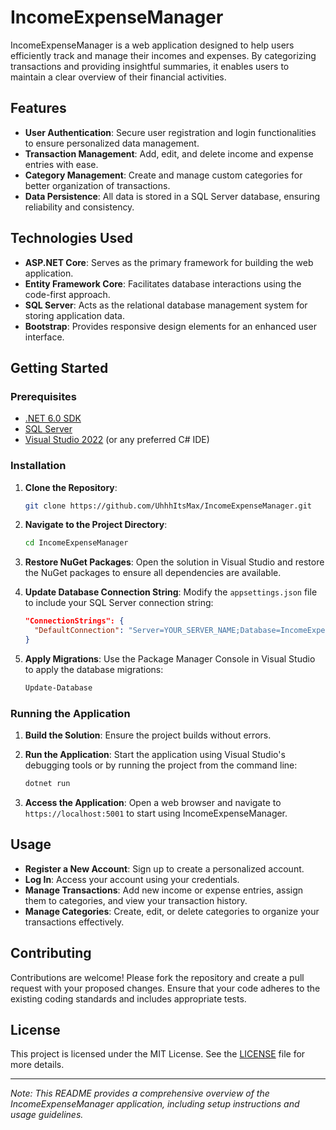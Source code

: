 
# IncomeExpenseManager

IncomeExpenseManager is a web application designed to help users efficiently track and manage their incomes and expenses. By categorizing transactions and providing insightful summaries, it enables users to maintain a clear overview of their financial activities.

## Features

- **User Authentication**: Secure user registration and login functionalities to ensure personalized data management.
- **Transaction Management**: Add, edit, and delete income and expense entries with ease.
- **Category Management**: Create and manage custom categories for better organization of transactions.
- **Data Persistence**: All data is stored in a SQL Server database, ensuring reliability and consistency.

## Technologies Used

- **ASP.NET Core**: Serves as the primary framework for building the web application.
- **Entity Framework Core**: Facilitates database interactions using the code-first approach.
- **SQL Server**: Acts as the relational database management system for storing application data.
- **Bootstrap**: Provides responsive design elements for an enhanced user interface.

## Getting Started

### Prerequisites

- [.NET 6.0 SDK](https://dotnet.microsoft.com/download/dotnet/6.0)
- [SQL Server](https://www.microsoft.com/en-us/sql-server/sql-server-downloads)
- [Visual Studio 2022](https://visualstudio.microsoft.com/vs/) (or any preferred C# IDE)

### Installation

1. **Clone the Repository**:
   ```bash
   git clone https://github.com/UhhhItsMax/IncomeExpenseManager.git
   ```
2. **Navigate to the Project Directory**:
   ```bash
   cd IncomeExpenseManager
   ```
3. **Restore NuGet Packages**:
   Open the solution in Visual Studio and restore the NuGet packages to ensure all dependencies are available.

4. **Update Database Connection String**:
   Modify the `appsettings.json` file to include your SQL Server connection string:
   ```json
   "ConnectionStrings": {
     "DefaultConnection": "Server=YOUR_SERVER_NAME;Database=IncomeExpenseDB;Trusted_Connection=True;MultipleActiveResultSets=true"
   }
   ```
5. **Apply Migrations**:
   Use the Package Manager Console in Visual Studio to apply the database migrations:
   ```powershell
   Update-Database
   ```

### Running the Application

1. **Build the Solution**:
   Ensure the project builds without errors.

2. **Run the Application**:
   Start the application using Visual Studio's debugging tools or by running the project from the command line:
   ```bash
   dotnet run
   ```
3. **Access the Application**:
   Open a web browser and navigate to `https://localhost:5001` to start using IncomeExpenseManager.

## Usage

- **Register a New Account**: Sign up to create a personalized account.
- **Log In**: Access your account using your credentials.
- **Manage Transactions**: Add new income or expense entries, assign them to categories, and view your transaction history.
- **Manage Categories**: Create, edit, or delete categories to organize your transactions effectively.

## Contributing

Contributions are welcome! Please fork the repository and create a pull request with your proposed changes. Ensure that your code adheres to the existing coding standards and includes appropriate tests.

## License

This project is licensed under the MIT License. See the [LICENSE](LICENSE.txt) file for more details.

---

*Note: This README provides a comprehensive overview of the IncomeExpenseManager application, including setup instructions and usage guidelines.*
